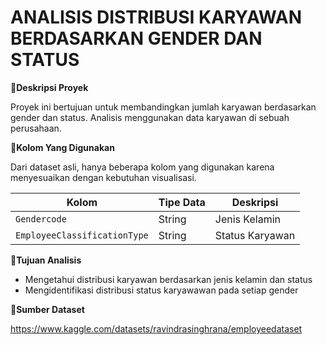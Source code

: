 # ANALISIS DISTRIBUSI KARYAWAN BERDASARKAN GENDER DAN STATUS

📌**Deskripsi Proyek**

Proyek ini bertujuan untuk membandingkan jumlah karyawan berdasarkan gender dan status. Analisis menggunakan data karyawan di sebuah perusahaan.

📌**Kolom Yang Digunakan**

Dari dataset asli, hanya beberapa kolom yang digunakan karena menyesuaikan dengan kebutuhan visualisasi.

| Kolom         		              | Tipe Data | Deskripsi             |
| --------------------------------| --------- | ----------------------|
| `Gendercode` 			              | String    | Jenis Kelamin         |
| `EmployeeClassificationType`    | String    | Status Karyawan       |


📌**Tujuan Analisis**

- Mengetahui distribusi karyawan berdasarkan jenis kelamin dan status
- Mengidentifikasi distribusi status karyawawan pada setiap gender


📌**Sumber Dataset**

https://www.kaggle.com/datasets/ravindrasinghrana/employeedataset

